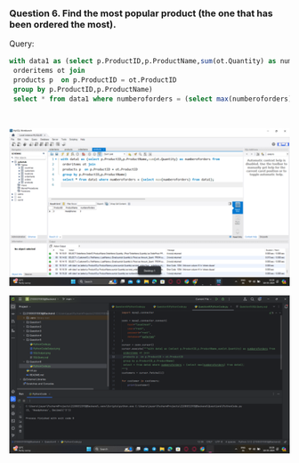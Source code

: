 ### **Question 6. Find the most popular product (the one that has been ordered the most).**
Query:<br>
```sql
with data1 as (select p.ProductID,p.ProductName,sum(ot.Quantity) as numberoforders from
 orderitems ot join
 products p  on p.ProductID = ot.ProductID
 group by p.ProductID,p.ProductName)
 select * from data1 where numberoforders = (select max(numberoforders) from data1);

```
<br>

![SqlQueryOutput.png](SqlQueryOutput.png)

![PythonCodeOutput.png](PythonCodeOutput.png)
